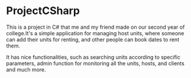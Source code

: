 # ProjectCSharp


This is a project in C# that me and my friend made on our second year of college.It's a simple application for managing 
host units, where someone can add their units for renting, and other people can book dates to rent them.


It has nice functionalities, such as searching units according to specific parameters, admin function for monitoring all the units, hosts, and clients and much more.






